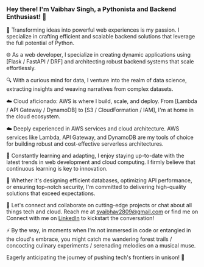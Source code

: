 ### Hey there! I'm Vaibhav Singh, a Pythonista and Backend Enthusiast! 👋

🚀 Transforming ideas into powerful web experiences is my passion. I specialize in crafting efficient and scalable backend solutions that leverage the full potential of Python.

🌐 As a web developer, I specialize in creating dynamic applications using [Flask / FastAPI / DRF] and architecting robust backend systems that scale effortlessly.

🔍 With a curious mind for data, I venture into the realm of data science, extracting insights and weaving narratives from complex datasets.

☁️ Cloud aficionado: AWS is where I build, scale, and deploy. From [Lambda / API Gateway / DynamoDB] to [S3 / CloudFormation / IAM], I'm at home in the cloud ecosystem.

☁️ Deeply experienced in AWS services and cloud architecture. AWS services like Lambda, API Gateway, and DynamoDB are my tools of choice for building robust and cost-effective serverless architectures.

🌱 Constantly learning and adapting, I enjoy staying up-to-date with the latest trends in web development and cloud computing. I firmly believe that continuous learning is key to innovation.

🔧 Whether it's designing efficient databases, optimizing API performance, or ensuring top-notch security, I'm committed to delivering high-quality solutions that exceed expectations.

🔗 Let's connect and collaborate on cutting-edge projects or chat about all things tech and cloud. Reach me at svaibhav2809@gmail.com or find me on 
Connect with me on [LinkedIn](www.linkedin.com/in/vaibhav--singh) to kickstart the conversation!

⚡ By the way, in moments when I'm not immersed in code or entangled in the cloud's embrace, you might catch me wandering forest trails / concocting culinary experiments / serenading melodies on a musical muse.

Eagerly anticipating the journey of pushing tech's frontiers in unison! 🌟
